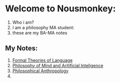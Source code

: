 # Welcome to Nousmonkey:
1. Who i am?
2. I am a philosophy MA student:
  1. these are my BA-MA notes
 
## My Notes:
1. [Formal Theories of Language](https://github.com/mkuri9/nousmonkey/blob/Formal-Theories-of-Language/Formal-Theories-of-Langua.md)
2. [Philosophy of Mind and Aritificial Inteligence]()
3. [Philosophical Anthropology]()
4. 
